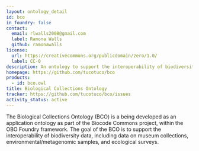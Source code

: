 ```yaml
---
layout: ontology_detail
id: bco
in_foundry: false
contact:
  email: rlwalls2008@gmail.com
  label: Ramona Walls
  github: ramonawalls
license:
  url: https://creativecommons.org/publicdomain/zero/1.0/
  label: CC-0
description: An ontology to support the interoperability of biodiversity data, including data on museum collections, environmental/metagenomic samples, and ecological surveys.
homepage: https://github.com/tucotuco/bco
products:
  - id: bco.owl
title: Biological Collections Ontology
tracker: https://github.com/tucotuco/bco/issues
activity_status: active
---
```


The Biological Collections Ontology (BCO) is a being developed as an application ontology as part of the Biocode Commons project, within the OBO Foundry framework. The goal of the BCO is to support the interoperability of biodiversity data, including data on museum collections, environmental/metagenomic samples, and ecological surveys.
